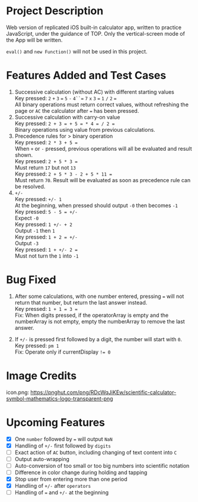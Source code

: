 # Project Description
Web version of replicated iOS built-in calculator app, written to practice 
JavaScript, under the guidance of TOP. Only the vertical-screen mode of the App
will be written.   

`eval()` and `new Function()` will not be used in this project.  

# Features Added and Test Cases
1) Successive calculation (without AC) with different starting values  
Key pressed: `2` `+` `3` `=` `5` `-` `4``=` `7` `x` `3` `=` `1` `/` `2` `=`  
All binary operations must return correct values, without refreshing the page
or `AC` the calculator after `=` has been pressed.  
2) Successive calculation with carry-on value  
Key pressed: `2 + 3 = + 5 = * 4 = / 2 =`  
Binary operations using value from previous calculations.  
3) Precedence rules for > binary operation  
Key pressed: `2 * 3 + 5 =`  
When `+` or `-` pressed, previous operations will all be evaluated and result shown.  
Key pressed: `2 + 5 * 3 =`  
Must return `17` but not `13`  
Key pressed: `2 + 5 * 3 - 2 + 5 * 11 =`  
Must return `70`. Result will be evaluated as soon as precedence rule can be 
resolved.  
4) `+/-`  
Key pressed: `+/- 1`  
At the beginning, when pressed should output `-0` then becomes `-1`  
Key pressed: `5 - 5 = +/-`  
Expect `-0`  
Key pressed: `1 +/- + 2`  
Output `-1` then `1`  
Key pressed: `1 + 2 = +/-`  
Output `-3`  
Key pressed: `1 + +/- 2 =`  
Must not turn the `1` into `-1`  

# Bug Fixed
1) After some calculations, with one number entered, pressing `=` will not return
that number, but return the last answer instead.  
Key pressed: `1 + 1 = 3 =`  
Fix: When digits pressed, if the operatorArray is empty and the numberArray is
not empty, empty the numberArray to remove the last answer.  

2) If `+/-` is pressed first followed by a digit, the number will start with `0`.  
Key pressed: `pm 1`  
Fix: Operate only if currentDisplay `!= 0`  

# Image Credits
icon.png: https://pnghut.com/png/RDcWqJiKEw/scientific-calculator-symbol-mathematics-logo-transparent-png

# Upcoming Features
- [x] One `number` followed by `=` will output `NaN`  
- [x] Handling of `+/-` first followed by `digits`  
- [ ] Exact action of `AC` button, including changing of text content into `C`  
- [ ] Output auto-wrapping  
- [ ] Auto-conversion of too small or too big numbers into scientific notation    
- [ ] Difference in color change during holding and tapping  
- [x] Stop user from entering more than one period  
- [x] Handling of `+/-` after `operators`  
- [ ] Handling of `=` and `+/-` at the beginning  